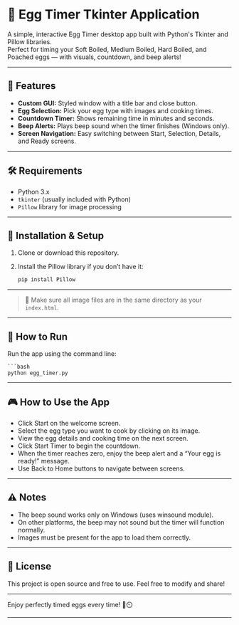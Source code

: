 # 🥚 Egg Timer Tkinter Application

A simple, interactive Egg Timer desktop app built with Python's Tkinter and Pillow libraries.  
Perfect for timing your Soft Boiled, Medium Boiled, Hard Boiled, and Poached eggs — with visuals, countdown, and beep alerts!

---

## 🎯 Features

- **Custom GUI:** Styled window with a title bar and close button.  
- **Egg Selection:** Pick your egg type with images and cooking times.  
- **Countdown Timer:** Shows remaining time in minutes and seconds.  
- **Beep Alerts:** Plays beep sound when the timer finishes (Windows only).  
- **Screen Navigation:** Easy switching between Start, Selection, Details, and Ready screens.

---

## 🛠️ Requirements

- Python 3.x  
- `tkinter` (usually included with Python)  
- `Pillow` library for image processing  

---

## 🚀 Installation & Setup

1. Clone or download this repository.  
2. Install the Pillow library if you don’t have it:

   ```bash
   pip install Pillow
---
> 📌 Make sure all image files are in the same directory as your `index.html`.
---

## 🏃 How to Run
Run the app using the command line:

    ```bash
    python egg_timer.py
---

## 🎮 How to Use the App

- Click Start on the welcome screen.
- Select the egg type you want to cook by clicking on its image.
- View the egg details and cooking time on the next screen.
- Click Start Timer to begin the countdown.
- When the timer reaches zero, enjoy the beep alert and a “Your egg is ready!” message.
- Use Back to Home buttons to navigate between screens.

---

## ⚠️ Notes

- The beep sound works only on Windows (uses winsound module).
- On other platforms, the beep may not sound but the timer will function normally.
- Images must be present for the app to load them correctly.

---

## 📄 License

This project is open source and free to use. Feel free to modify and share!

---

Enjoy perfectly timed eggs every time! 🥚⏲️

---
